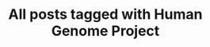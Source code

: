 ---
layout: tag
title: "All posts tagged with Human Genome Project"
permalink: /weblog/tags/human-genome-project/
taxonomy: Human Genome Project
---